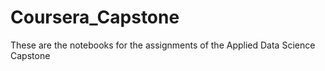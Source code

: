 # Coursera_Capstone
These are the notebooks for the assignments of the Applied Data Science Capstone
